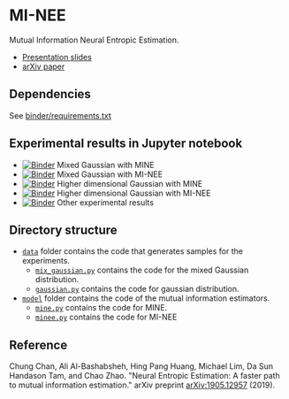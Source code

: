 # MI-NEE 

Mutual Information Neural Entropic Estimation.
- [Presentation slides](https://ccha23.github.io/MI-NEE/)
- [arXiv paper](https://arxiv.org/abs/1905.12957)

## Dependencies

See [binder/requirements.txt](./binder/requirements.txt)

## Experimental results in Jupyter notebook

- [![Binder](https://mybinder.org/badge_logo.svg)](https://mybinder.org/v2/gh/ccha23/MI-NEE/master?urlpath=lab/tree/MixedGaussian_MINE.ipynb) Mixed Gaussian with MINE
- [![Binder](https://mybinder.org/badge_logo.svg)](https://mybinder.org/v2/gh/ccha23/MI-NEE/master?urlpath=lab/tree/MixedGaussian_MINEE.ipynb) Mixed Gaussian with MI-NEE
- [![Binder](https://mybinder.org/badge_logo.svg)](https://mybinder.org/v2/gh/ccha23/MI-NEE/master?urlpath=lab/tree/Gaussian_MINE.ipynb) Higher dimensional Gaussian with MINE
- [![Binder](https://mybinder.org/badge_logo.svg)](https://mybinder.org/v2/gh/ccha23/MI-NEE/master?urlpath=lab/tree/Gaussian_MINEE.ipynb) Higher dimensional Gaussian with MI-NEE
- [![Binder](https://mybinder.org/badge_logo.svg)](https://mybinder.org/v2/gh/ccha23/MI-NEE/master?urlpath=lab/tree/other_results.ipynb) Other experimental results 

## Directory structure

- [`data`](./data) folder contains the code that generates samples for the experiments.
  - [`mix_gaussian.py`](./data/mix_gaussian.py) contains the code for the mixed Gaussian distribution.
  - [`gaussian.py`](./data/gaussian.py) contains the code for gaussian distribution.
- [`model`](./model) folder contains the code of the mutual information estimators.
  - [`mine.py`](./model/mine.py) contains the code for MINE.
  - [`minee.py`](./model/minee.py) contains the code for MI-NEE

## Reference

Chung Chan, Ali Al-Bashabsheh, Hing Pang Huang, Michael Lim, Da Sun Handason Tam, and Chao Zhao. "Neural Entropic Estimation: A faster path to mutual information estimation." arXiv preprint [arXiv:1905.12957](https://arxiv.org/abs/1905.12957) (2019).